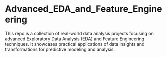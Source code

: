 # Advanced_EDA_and_Feature_Engineering
This repo is a collection of real-world data analysis projects focusing on advanced Exploratory Data Analysis (EDA) and Feature Engineering techniques. It showcases practical applications of data insights and transformations for predictive modeling and analysis.
